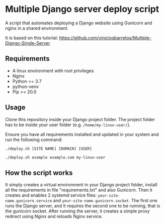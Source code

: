 # Multiple Django server deploy script

A script that automates deploying a Django website using Gunicorn and nginx in a shared environment.

It is based on this tutorial: https://github.com/viniciosbarretos/Multiple-Django-Single-Server

## Requirements

- A linux environment with root privileges
- Nginx
- Python >= 3.7
- python-venv
- Pip >= 20.0

## Usage

Clone this repository inside your Django project folder. The project folder has to be inside your user folder (e.g. `/home/my-linux-user/`).

Ensure you have all requirements installed and updated in your system and run the following command:

```
./deploy.sh [SITE NAME] [DOMAIN] [USER]
```

```sh
./deploy.sh example example.com my-linux-user
```

## How the script works

It simply creates a virtual environment in your Django project folder, install all the requirements in file "requirements.txt" and also Gunicorn. Then it creates and enables 2 systemd service files: `your-site-name.gunicorn.service` and `your-site-name.gunicorn.socket`. The first one runs the Django server, and it requires the second one to be running, that is the gunicorn socket. After running the server, it creates a simple proxy redirect using Nginx and reloads Nginx service.
